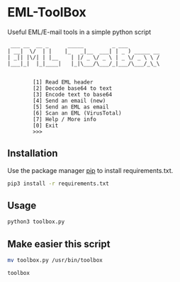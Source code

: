 # EML-ToolBox

Useful EML/E-mail tools in a simple python script

```golang
 ___ __  __ _      _____         _ ___
| __|  \/  | |    |_   _|__  ___| | _ ) _____ __
| _|| |\/| | |__    | |/ _ \/ _ \ | _ \/ _ \ \ /
|___|_|  |_|____|   |_|\___/\___/_|___/\___/_\_\


        [1] Read EML header
        [2] Decode base64 to text
        [3] Encode text to base64
        [4] Send an email (new)
        [5] Send an EML as email
        [6] Scan an EML (VirusTotal)
        [7] Help / More info
        [0] Exit
        >>>
```

## Installation
Use the package manager [pip](https://pip.pypa.io/en/stable/) to install requirements.txt.

```bash
pip3 install -r requirements.txt
```

## Usage

```bash
python3 toolbox.py
```

## Make easier this script
```bash
mv toolbox.py /usr/bin/toolbox

toolbox
```
